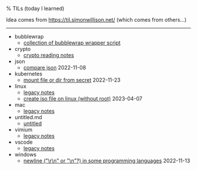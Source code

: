 % TILs (today I learned)

<!--
generated by vimrc. DO NOT EDIT.

" usage:
: lcd %:h | source ./vimrc
" then pressing <Leader>;r to refresh content.
-->

Idea comes from <https://til.simonwillison.net/> (which comes from others...)

---

- bubblewrap
  - [collection of bubblewrap wrapper script](bubblewrap/README.md)
- crypto
  - [crypto reading notes](crypto/README.md)
- json
  - [compare json](json/compare-json.md) 2022-11-08
- kubernetes
  - [mount file or dir from secret](kubernetes/mount-file-or-dir-from-secret.md) 2022-11-23
- linux
  - [legacy notes](linux/README.md)
  - [create iso file on linux (without root)](linux/create-iso.md) 2023-04-07
- mac
  - [legacy notes](mac/README.md)
- untitled.md
  - [untitled](untitled.md)
- vimium
  - [legacy notes](vimium/README.md)
- vscode
  - [legacy notes](vscode/README.md)
- windows
  - [newline ("\\r\\n" or "\\n"?) in some programming languages](windows/newline.md) 2022-11-13

